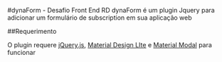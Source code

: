 #dynaForm - Desafio Front End RD
dynaForm é um plugin Jquery para adicionar um formulário de subscription em sua aplicação web

##Requerimento

O plugin requere [jQuery.js](https://jquery.com/),  [Material Design LIte](https://getmdl.io) e [Material Modal](https://github.com/MarkRabey/material-modal) para funcionar

